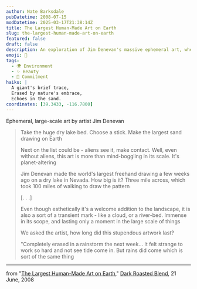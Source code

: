 ```yaml
---
author: Nate Barksdale
pubDatetime: 2008-07-15
modDatetime: 2025-03-17T21:38:14Z
title: The Largest Human-Made Art on Earth
slug: the-largest-human-made-art-on-earth
featured: false
draft: false
description: An exploration of Jim Denevan's massive ephemeral art, where creativity meets the vastness of nature.
emoji: 🌄
tags:
  - 🌍 Environment
  - ✨ Beauty
  - 🔄 Commitment
haiku: |
  A giant's brief trace,  
  Erased by nature's embrace,  
  Echoes in the sand.
coordinates: [39.3433, -116.7800]
---
```


Ephemeral, large-scale art by artist Jim Denevan

> Take the huge dry lake bed. Choose a stick. Make the largest sand drawing on Earth
>
> Next on the list could be - aliens see it, make contact. Well, even without aliens, this art is more than mind-boggling in its scale. It's planet-altering
>
> Jim Denevan made the world's largest freehand drawing a few weeks ago on a dry lake in Nevada. How big is it? Three mile across, which took 100 miles of walking to draw the pattern
>
> [. . .]
>
> Even though esthetically it's a welcome addition to the landscape, it is also a sort of a transient mark - like a cloud, or a river-bed. Immense in its scope, and lasting only a moment in the large scale of things
>
> We asked the artist, how long did this stupendous artwork last?
>
> "Completely erased in a rainstorm the next week… It felt strange to work so hard and not see tide come in. But rains did come which is sort of the same thing

---

from "[The Largest Human-Made Art on Earth](http://www.darkroastedblend.com/2008/06/largest-human-made-art-on-earth.html)," [Dark Roasted Blend](http://www.darkroastedblend.com/), 21 June, 2008
